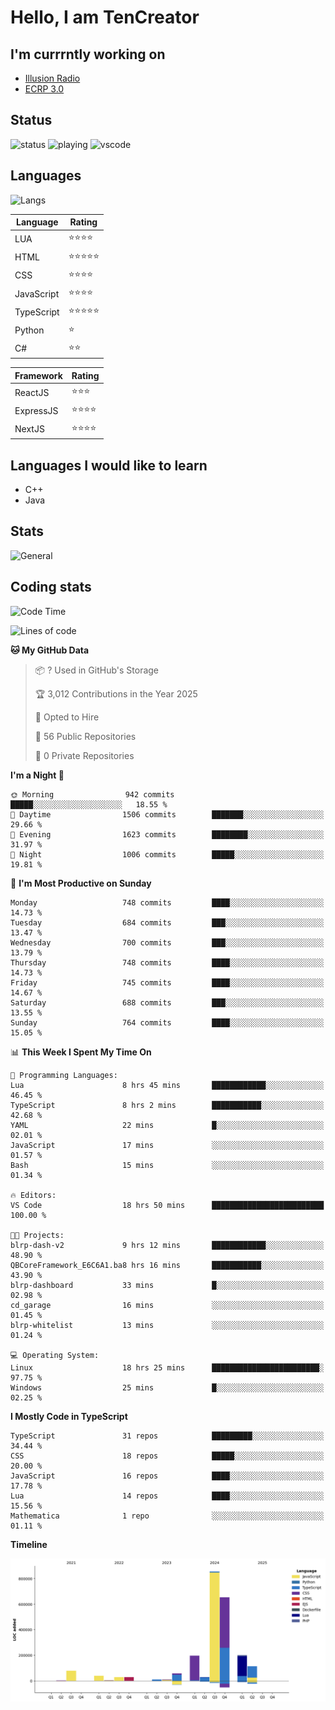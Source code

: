 # Hello, I am TenCreator

## I'm currrntly working on
- [Illusion Radio](https://illusionradio.co.uk/)
- [ECRP 3.0](http://github.com/Emerald-Coast-Roleplay/)

## Status
![status](https://api.statusbadges.me/badge/status/518334475038359555?simple=true&style=for-the-badge)
![playing](https://api.statusbadges.me/badge/playing/518334475038359555?style=for-the-badge)
![vscode](https://api.statusbadges.me/badge/vscode/518334475038359555?style=for-the-badge)

## Languages
![Langs](https://github-readme-stats.vercel.app/api/top-langs/?username=tencreator&layout=compact&theme=radical)


|Language|Rating|
|--------|------|
|LUA|⭐️⭐️⭐️⭐️|
|HTML|⭐️⭐️⭐️⭐️⭐️|
|CSS|⭐️⭐️⭐️⭐️|
|JavaScript|⭐️⭐️⭐️⭐️|
|TypeScript|⭐️⭐️⭐️⭐️⭐️|
|Python|⭐️|
|C#|⭐️⭐️ |

|Framework|Rating|
|--------|------|
|ReactJS|⭐️⭐️⭐|
|ExpressJS|⭐️⭐️⭐️⭐️|
|NextJS|⭐️⭐️⭐⭐️|

## Languages I would like to learn
- C++
- Java

## Stats
![General](https://github-readme-stats.vercel.app/api?username=tencreator&show_icons=true&theme=radical)

## Coding stats

<!--START_SECTION:waka-->
![Code Time](http://img.shields.io/badge/Code%20Time-593%20hrs%2052%20mins-blue)

![Lines of code](https://img.shields.io/badge/From%20Hello%20World%20I%27ve%20Written-2.3%20million%20lines%20of%20code-blue)

**🐱 My GitHub Data** 

> 📦 ? Used in GitHub's Storage 
 > 
> 🏆 3,012 Contributions in the Year 2025
 > 
> 💼 Opted to Hire
 > 
> 📜 56 Public Repositories 
 > 
> 🔑 0 Private Repositories 
 > 
**I'm a Night 🦉** 

```text
🌞 Morning                942 commits         █████░░░░░░░░░░░░░░░░░░░░   18.55 % 
🌆 Daytime                1506 commits        ███████░░░░░░░░░░░░░░░░░░   29.66 % 
🌃 Evening                1623 commits        ████████░░░░░░░░░░░░░░░░░   31.97 % 
🌙 Night                  1006 commits        █████░░░░░░░░░░░░░░░░░░░░   19.81 % 
```
📅 **I'm Most Productive on Sunday** 

```text
Monday                   748 commits         ████░░░░░░░░░░░░░░░░░░░░░   14.73 % 
Tuesday                  684 commits         ███░░░░░░░░░░░░░░░░░░░░░░   13.47 % 
Wednesday                700 commits         ███░░░░░░░░░░░░░░░░░░░░░░   13.79 % 
Thursday                 748 commits         ████░░░░░░░░░░░░░░░░░░░░░   14.73 % 
Friday                   745 commits         ████░░░░░░░░░░░░░░░░░░░░░   14.67 % 
Saturday                 688 commits         ███░░░░░░░░░░░░░░░░░░░░░░   13.55 % 
Sunday                   764 commits         ████░░░░░░░░░░░░░░░░░░░░░   15.05 % 
```


📊 **This Week I Spent My Time On** 

```text
💬 Programming Languages: 
Lua                      8 hrs 45 mins       ████████████░░░░░░░░░░░░░   46.45 % 
TypeScript               8 hrs 2 mins        ███████████░░░░░░░░░░░░░░   42.68 % 
YAML                     22 mins             █░░░░░░░░░░░░░░░░░░░░░░░░   02.01 % 
JavaScript               17 mins             ░░░░░░░░░░░░░░░░░░░░░░░░░   01.57 % 
Bash                     15 mins             ░░░░░░░░░░░░░░░░░░░░░░░░░   01.34 % 

🔥 Editors: 
VS Code                  18 hrs 50 mins      █████████████████████████   100.00 % 

🐱‍💻 Projects: 
blrp-dash-v2             9 hrs 12 mins       ████████████░░░░░░░░░░░░░   48.90 % 
QBCoreFramework_E6C6A1.ba8 hrs 16 mins       ███████████░░░░░░░░░░░░░░   43.90 % 
blrp-dashboard           33 mins             █░░░░░░░░░░░░░░░░░░░░░░░░   02.98 % 
cd_garage                16 mins             ░░░░░░░░░░░░░░░░░░░░░░░░░   01.45 % 
blrp-whitelist           13 mins             ░░░░░░░░░░░░░░░░░░░░░░░░░   01.24 % 

💻 Operating System: 
Linux                    18 hrs 25 mins      ████████████████████████░   97.75 % 
Windows                  25 mins             █░░░░░░░░░░░░░░░░░░░░░░░░   02.25 % 
```

**I Mostly Code in TypeScript** 

```text
TypeScript               31 repos            █████████░░░░░░░░░░░░░░░░   34.44 % 
CSS                      18 repos            █████░░░░░░░░░░░░░░░░░░░░   20.00 % 
JavaScript               16 repos            ████░░░░░░░░░░░░░░░░░░░░░   17.78 % 
Lua                      14 repos            ████░░░░░░░░░░░░░░░░░░░░░   15.56 % 
Mathematica              1 repo              ░░░░░░░░░░░░░░░░░░░░░░░░░   01.11 % 
```



**Timeline**

![Lines of Code chart](https://raw.githubusercontent.com/tencreator/tencreator/main/assets/bar_graph.png)


<!--END_SECTION:waka-->
